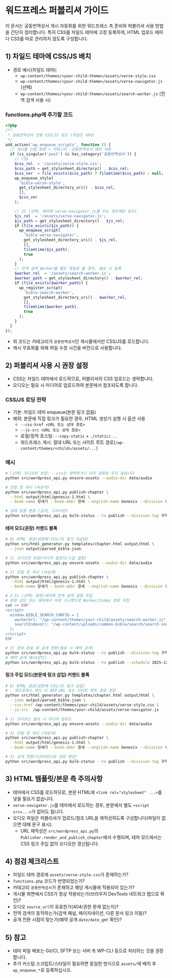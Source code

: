 # 워드프레스 퍼블리셔 가이드

이 문서는 공동번역성서 게시 자동화를 위한 워드프레스 측 준비와 퍼블리셔 사용 방법을 간단히 정리합니다. 특히 CSS를 차일드 테마에 고정 등록하여, HTML 업로드 때마다 CSS를 따로 관리하지 않도록 구성합니다.

## 1) 차일드 테마에 CSS/JS 배치

- 경로 예시(차일드 테마):
  - `wp-content/themes/<your-child-theme>/assets/verse-style.css`
  - `wp-content/themes/<your-child-theme>/assets/verse-navigator.js` (선택)
  - `wp-content/themes/<your-child-theme>/assets/search-worker.js` (전역 검색 사용 시)

### functions.php에 추가할 코드

```php
<?php
/**
 * 공동번역성서 전용 CSS/JS 로드 (차일드 테마)
 */
add_action('wp_enqueue_scripts', function () {
  // 게시물 단일 화면 + 카테고리 '공동번역성서'에만 적용
  if (is_singular('post') && has_category('공동번역성서')) {
    // CSS
    $css_rel  = '/assets/verse-style.css';
    $css_path = get_stylesheet_directory() . $css_rel;
    $css_ver  = file_exists($css_path) ? filemtime($css_path) : null;
    wp_enqueue_style(
      'bible-verse-style',
      get_stylesheet_directory_uri() . $css_rel,
      [],
      $css_ver
    );

    // JS (선택: 테마에 verse-navigator.js를 두는 경우에만 로드)
    $js_rel  = '/assets/verse-navigator.js';
    $js_path = get_stylesheet_directory() . $js_rel;
    if (file_exists($js_path)) {
      wp_enqueue_script(
        'bible-verse-navigator',
        get_stylesheet_directory_uri() . $js_rel,
        [],
        filemtime($js_path),
        true
      );
    }
    // 전역 검색 Worker를 별도 파일로 둘 경우, 필요 시 등록
    $worker_rel  = '/assets/search-worker.js';
    $worker_path = get_stylesheet_directory() . $worker_rel;
    if (file_exists($worker_path)) {
      wp_register_script(
        'bible-search-worker',
        get_stylesheet_directory_uri() . $worker_rel,
        [],
        filemtime($worker_path),
        true
      );
    }
  }
});
```

- 위 코드는 카테고리가 `공동번역성서`인 게시물에서만 CSS/JS를 로드합니다.
- 캐시 무효화를 위해 파일 수정 시간을 버전으로 사용합니다.

## 2) 퍼블리셔 사용 시 권장 설정

- CSS는 차일드 테마에서 로드하므로, 퍼블리셔의 CSS 업로드는 생략합니다.
- 오디오는 필요 시 미디어로 업로드하여 본문에서 참조되도록 합니다.

### CSS/JS 로딩 전략

- 기본: 차일드 테마 enqueue(본문 링크 없음)
- 예외: 본문에 직접 링크가 필요한 경우, HTML 생성기 실행 시 옵션 사용
  - `--css-href <URL 또는 상대 경로>`
  - `--js-src <URL 또는 상대 경로>`
  - 로컬/정적 호스팅: `--copy-static` + `./static/...`
  - 워드프레스 게시: 절대 URL 또는 사이트 루트 경로(`/wp-content/themes/<child>/assets/...`)

### 예시

```bash
# (선택) 오디오만 보장: --css는 생략하거나 더미 경로로 두지 않습니다
python src/wordpress_api.py ensure-assets --audio-dir data/audio

# 단일 장 게시 (비공개)
python src/wordpress_api.py publish-chapter \
  --html output/html/genesis-1.html \
  --book-name 창세기 --book-abbr 창세 --english-name Genesis --division 구약 --chapter 1

# 상태 일괄 변경 (공개, 드라이런)
python src/wordpress_api.py bulk-status --to publish --division-tag 구약 --dry-run
```

#### 테마 모드(권장) 커맨드 블록

```bash
# 0) HTML 생성(본문에 CSS/JS 링크 미삽입)
python src/html_generator.py templates/chapter.html output/html \
  --json output/parsed_bible.json

# 1) 오디오만 보장(미디어 업로드/스킵 결정)
python src/wordpress_api.py ensure-assets --audio-dir data/audio

# 2) 단일 장 게시 (비공개)
python src/wordpress_api.py publish-chapter \
  --html output/html/genesis-1.html \
  --book-name 창세기 --book-abbr 창세 --english-name Genesis --division 구약 --chapter 1

# 2.5) (선택) 본문/테마에 전역 검색 설정 주입
# 본문 상단 또는 테마에서 아래 스니펫으로 Worker/Index 경로 지정
cat <<'EOF'
<script>
  window.BIBLE_SEARCH_CONFIG = {
    workerUrl: "/wp-content/themes/your-child/assets/search-worker.js",
    searchIndexUrl: "/wp-content/uploads/common-bible/search/search-index.json",
  };
</script>
EOF

# 3) 준비 완료 후 공개 전환(필요 시 예약 공개)
python src/wordpress_api.py bulk-status --to publish --division-tag 구약
# 예약 공개 예시(UTC)
python src/wordpress_api.py bulk-status --to publish --schedule 2025-12-24T09:00:00Z
```

#### 링크 주입 모드(본문에 링크 삽입) 커맨드 블록

```bash
# 0) HTML 생성(본문에 CSS/JS 링크 삽입)
# - 워드프레스 게시 시 절대 URL 또는 사이트 루트 경로 권장
python src/html_generator.py templates/chapter.html output/html \
  --json output/parsed_bible.json \
  --css-href /wp-content/themes/your-child/assets/verse-style.css \
  --js-src  /wp-content/themes/your-child/assets/verse-navigator.js

# 1) 오디오는 필요 시 미디어 업로드
python src/wordpress_api.py ensure-assets --audio-dir data/audio

# 2) 단일 장 게시 (비공개)
python src/wordpress_api.py publish-chapter \
  --html output/html/genesis-1.html \
  --book-name 창세기 --book-abbr 창세 --english-name Genesis --division 구약 --chapter 1

# 3) 공개 전환(드라이런으로 대상 확인)
python src/wordpress_api.py bulk-status --to publish --division-tag 구약 --dry-run
```

## 3) HTML 템플릿/본문 측 주의사항

- 테마에서 CSS를 로드하므로, 본문 HTML에 `<link rel="stylesheet" ...>`를 넣을 필요가 없습니다.
- `verse-navigator.js`를 테마에서 로드하는 경우, 본문에서 별도 `<script src=...>`가 없어도 됩니다.
- 오디오 파일은 퍼블리셔가 업로드/참조 URL을 재작성하도록 구성합니다(파일이 없으면 대체 문구 표시).
  - URL 재작성은 `src/wordpress_api.py`의 `Publisher.render_and_publish_chapter`에서 수행되며, 테마 모드에서는 CSS 링크 주입 없이 오디오만 갱신됩니다.

## 4) 점검 체크리스트

- 차일드 테마 경로에 `assets/verse-style.css`가 존재하는가?
- `functions.php` 코드가 반영되었는가?
- 카테고리 `공동번역성서`가 존재하고 해당 게시물에 적용되어 있는가?
- 게시물 화면에서 CSS가 정상 적용되는가(브라우저 DevTools 네트워크 탭으로 확인)?
- 오디오 `source_url`이 유효한가(404/권한 문제 없는지)?
- 전역 검색이 동작하는가(검색 패널, 페이지네이션, 다른 문서 링크 이동)?
- 공개 전환 시점이 맞는가(예약 공개 `date/date_gmt` 확인)?

## 5) 참고

- 테마 파일 배포는 Git/CI, SFTP 또는 서버 측 WP-CLI 등으로 처리하는 것을 권장합니다.
- 추가 커스텀 스크립트/스타일이 필요하면 동일한 방식으로 `assets/`에 배치 후 `wp_enqueue_*`로 등록하십시오.
